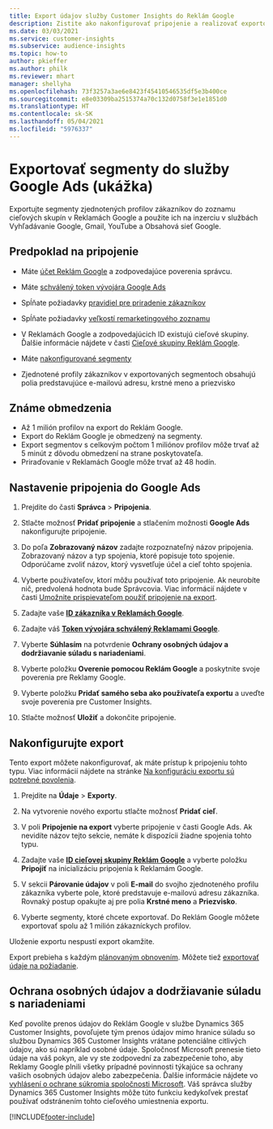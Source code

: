 ```yaml
---
title: Export údajov služby Customer Insights do Reklám Google
description: Zistite ako nakonfigurovať pripojenie a realizovať exportovanie do Google Ads.
ms.date: 03/03/2021
ms.service: customer-insights
ms.subservice: audience-insights
ms.topic: how-to
author: pkieffer
ms.author: philk
ms.reviewer: mhart
manager: shellyha
ms.openlocfilehash: 73f3257a3ae6e8423f45410546535df5e3b400ce
ms.sourcegitcommit: e8e03309ba2515374a70c132d0758f3e1e1851d0
ms.translationtype: HT
ms.contentlocale: sk-SK
ms.lasthandoff: 05/04/2021
ms.locfileid: "5976337"
---
```

# <a name="export-segments-to-google-ads-preview"></a>Exportovať segmenty do služby Google Ads (ukážka)

Exportujte segmenty zjednotených profilov zákazníkov do zoznamu cieľových skupín v Reklamách Google a použite ich na inzerciu v službách Vyhľadávanie Google, Gmail, YouTube a Obsahová sieť Google. 

## <a name="prerequisites-for-connection"></a>Predpoklad na pripojenie

-   Máte [účet Reklám Google](https://ads.google.com/) a zodpovedajúce poverenia správcu.
-   Máte [schválený token vývojára Google Ads](https://developers.google.com/google-ads/api/docs/first-call/dev-token) 
-   Spĺňate požiadavky [pravidiel pre priradenie zákazníkov](https://support.google.com/adspolicy/answer/6299717)
-   Spĺňate požiadavky [veľkostí remarketingového zoznamu](https://support.google.com/google-ads/answer/7558048) 

-   V Reklamách Google a zodpovedajúcich ID existujú cieľové skupiny. Ďalšie informácie nájdete v časti [Cieľové skupiny Reklám Google](https://support.google.com/google-ads/answer/7558048?hl=en#:~:text=Audience%20lists%20is%20a%20section,Display%20Network%20through%20remarketing%20campaigns.).
-   Máte [nakonfigurované segmenty](segments.md)
-   Zjednotené profily zákazníkov v exportovaných segmentoch obsahujú polia predstavujúce e-mailovú adresu, krstné meno a priezvisko

## <a name="known-limitations"></a>Známe obmedzenia

- Až 1 milión profilov na export do Reklám Google.
- Export do Reklám Google je obmedzený na segmenty.
- Export segmentov s celkovým počtom 1 miliónov profilov môže trvať až 5 minút z dôvodu obmedzení na strane poskytovateľa. 
- Priraďovanie v Reklamách Google môže trvať až 48 hodín.

## <a name="set-up-connection-to-google-ads"></a>Nastavenie pripojenia do Google Ads

1. Prejdite do časti **Správca** > **Pripojenia**.

1. Stlačte možnosť **Pridať pripojenie** a stlačením možnosti **Google Ads** nakonfigurujte pripojenie.

1. Do poľa **Zobrazovaný názov** zadajte rozpoznateľný názov pripojenia. Zobrazovaný názov a typ spojenia, ktoré popisuje toto spojenie. Odporúčame zvoliť názov, ktorý vysvetľuje účel a cieľ tohto spojenia.

1. Vyberte používateľov, ktorí môžu používať toto pripojenie. Ak neurobíte nič, predvolená hodnota bude Správcovia. Viac informácií nájdete v časti [Umožnite prispievateľom použiť pripojenie na export](connections.md#allow-contributors-to-use-a-connection-for-exports).

1. Zadajte vaše **[ID zákazníka v Reklamách Google](https://support.google.com/google-ads/answer/1704344)**.

1. Zadajte váš **[Token vývojára schválený Reklamami Google](https://developers.google.com/google-ads/api/docs/first-call/dev-token)**.

1. Vyberte **Súhlasím** na potvrdenie **Ochrany osobných údajov a dodržiavanie súladu s nariadeniami**.

1. Vyberte položku **Overenie pomocou Reklám Google** a poskytnite svoje poverenia pre Reklamy Google.

1. Vyberte položku **Pridať samého seba ako používateľa exportu** a uveďte svoje poverenia pre Customer Insights.

1. Stlačte možnosť **Uložiť** a dokončite pripojenie. 

## <a name="configure-an-export"></a>Nakonfigurujte export

Tento export môžete nakonfigurovať, ak máte prístup k pripojeniu tohto typu. Viac informácií nájdete na stránke [Na konfiguráciu exportu sú potrebné povolenia](export-destinations.md#set-up-a-new-export).

1. Prejdite na **Údaje** > **Exporty**.

1. Na vytvorenie nového exportu stlačte možnosť **Pridať cieľ**.

1. V poli **Pripojenie na export** vyberte pripojenie v časti Google Ads. Ak nevidíte názov tejto sekcie, nemáte k dispozícii žiadne spojenia tohto typu.

1. Zadajte vaše **[ID cieľovej skupiny Reklám Google](https://support.google.com/google-ads/answer/7558048?hl=en#:~:text=Audience%20lists%20is%20a%20section,Display%20Network%20through%20remarketing%20campaigns.)** a vyberte položku **Pripojiť** na inicializáciu pripojenia k Reklamám Google.

1. V sekcii **Párovanie údajov** v poli **E-mail** do svojho zjednoteného profilu zákazníka vyberte pole, ktoré predstavuje e-mailovú adresu zákazníka. Rovnaký postup opakujte aj pre polia **Krstné meno** a **Priezvisko**.

1. Vyberte segmenty, ktoré chcete exportovať. Do Reklám Google môžete exportovať spolu až 1 milión zákazníckych profilov.

Uloženie exportu nespustí export okamžite.

Export prebieha s každým [plánovaným obnovením](system.md#schedule-tab). Môžete tiež [exportovať údaje na požiadanie](export-destinations.md#run-exports-on-demand). 

## <a name="data-privacy-and-compliance"></a>Ochrana osobných údajov a dodržiavanie súladu s nariadeniami

Keď povolíte prenos údajov do Reklám Google v službe Dynamics 365 Customer Insights, povoľujete tým prenos údajov mimo hranice súladu so službou Dynamics 365 Customer Insights vrátane potenciálne citlivých údajov, ako sú napríklad osobné údaje. Spoločnosť Microsoft prenesie tieto údaje na váš pokyn, ale vy ste zodpovední za zabezpečenie toho, aby Reklamy Google plnili všetky prípadné povinnosti týkajúce sa ochrany vašich osobných údajov alebo zabezpečenia. Ďalšie informácie nájdete vo [vyhlásení o ochrane súkromia spoločnosti Microsoft](https://go.microsoft.com/fwlink/?linkid=396732).
Váš správca služby Dynamics 365 Customer Insights môže túto funkciu kedykoľvek prestať používať odstránením tohto cieľového umiestnenia exportu.


[!INCLUDE[footer-include](../includes/footer-banner.md)]
